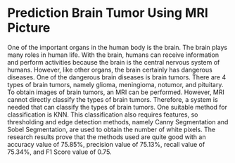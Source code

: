 # Prediction Brain Tumor Using MRI Picture
One of the important organs in the human body is the brain. The brain plays many roles in human life. With the brain, humans can receive information and perform activities because the brain is the central nervous system of humans. However, like other organs, the brain certainly has dangerous diseases. One of the dangerous brain diseases is brain tumors. There are 4 types of brain tumors, namely glioma, meningioma, notumor, and pituitary. To obtain images of brain tumors, an MRI can be performed. However, MRI cannot directly classify the types of brain tumors. Therefore, a system is needed that can classify the types of brain tumors. One suitable method for classification is KNN. This classification also requires features, so thresholding and edge detection methods, namely Canny Segmentation and Sobel Segmentation, are used to obtain the number of white pixels. The research results prove that the methods used are quite good with an accuracy value of 75.85%, precision value of 75.13%, recall value of 75.34%, and F1 Score value of 0.75.